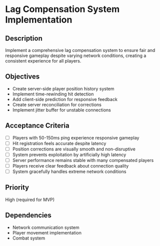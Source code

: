# Lag Compensation System Implementation

## Description

Implement a comprehensive lag compensation system to ensure fair and responsive gameplay despite varying network conditions, creating a consistent experience for all players.

## Objectives

- Create server-side player position history system
- Implement time-rewinding hit detection
- Add client-side prediction for responsive feedback
- Create server reconciliation for corrections
- Implement jitter buffer for unstable connections

## Acceptance Criteria

- [ ] Players with 50-150ms ping experience responsive gameplay
- [ ] Hit registration feels accurate despite latency
- [ ] Position corrections are visually smooth and non-disruptive
- [ ] System prevents exploitation by artificially high latency
- [ ] Server performance remains stable with many compensated players
- [ ] Players receive clear feedback about connection quality
- [ ] System gracefully handles extreme network conditions

## Priority

High (required for MVP)

## Dependencies

- Network communication system
- Player movement implementation
- Combat system
